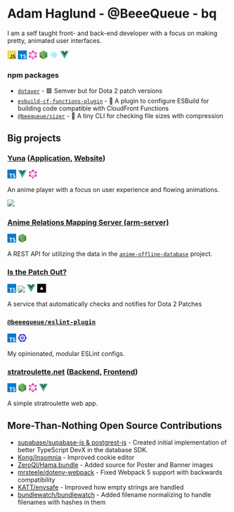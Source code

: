 # Adam Haglund - @BeeeQueue - bq

I am a self taught front- and back-end developer with a focus on making pretty, animated user interfaces.

<code><img height="20" src="https://raw.githubusercontent.com/github/explore/80688e429a7d4ef2fca1e82350fe8e3517d3494d/topics/javascript/javascript.png"></code>
<code><img height="20" src="https://raw.githubusercontent.com/github/explore/80688e429a7d4ef2fca1e82350fe8e3517d3494d/topics/typescript/typescript.png"></code>
<code><img height="20" src="https://raw.githubusercontent.com/github/explore/5c058a388828bb5fde0bcafd4bc867b5bb3f26f3/topics/graphql/graphql.png"></code>
<code><img height="20" src="https://raw.githubusercontent.com/github/explore/80688e429a7d4ef2fca1e82350fe8e3517d3494d/topics/nodejs/nodejs.png"></code>
<code><img height="20" src="https://raw.githubusercontent.com/github/explore/80688e429a7d4ef2fca1e82350fe8e3517d3494d/topics/react/react.png"></code>
<code><img height="20" src="https://raw.githubusercontent.com/github/explore/80688e429a7d4ef2fca1e82350fe8e3517d3494d/topics/vue/vue.png"></code>

### npm packages

- [`dotaver`](https://github.com/BeeeQueue/dotaver) - 🟥 Semver but for Dota 2 patch versions
- [`esbuild-cf-functions-plugin`](https://github.com/BeeeQueue/esbuild-cf-functions-plugin) - 🔧 A plugin to configure ESBuild for building code compatible with CloudFront Functions 
- [`@beequeue/sizer`](https://github.com/BeeeQueue/sizer) - 🔢 A tiny CLI for checking file sizes with compression 

## Big projects

### [Yuna](https://yuna.moe/)  ([Application](https://github.com/BeeeQueue/yuna), [Website](https://github.com/BeeeQueue/yuna-website))

<code><img height="20" src="https://raw.githubusercontent.com/github/explore/80688e429a7d4ef2fca1e82350fe8e3517d3494d/topics/typescript/typescript.png"></code>
<code><img height="20" src="https://raw.githubusercontent.com/github/explore/80688e429a7d4ef2fca1e82350fe8e3517d3494d/topics/vue/vue.png"></code>
<code><img height="20" src="https://raw.githubusercontent.com/github/explore/5c058a388828bb5fde0bcafd4bc867b5bb3f26f3/topics/graphql/graphql.png"></code>

An anime player with a focus on user experience and flowing animations.

<img height="250" src="https://yuna.moe/img/card.jpg">

### [Anime Relations Mapping Server (arm-server)](https://github.com/BeeeQueue/arm-server)

<code><img height="20" src="https://raw.githubusercontent.com/github/explore/80688e429a7d4ef2fca1e82350fe8e3517d3494d/topics/typescript/typescript.png"></code>
<code><img height="20" src="https://raw.githubusercontent.com/github/explore/80688e429a7d4ef2fca1e82350fe8e3517d3494d/topics/nodejs/nodejs.png"></code>

A REST API for utilizing the data in the [`anime-offline-database`](https://github.com/manami-project/anime-offline-database) project.

### [Is the Patch Out?](https://github.com/BeeeQueue/isthepatchout)

<code><img height="20" src="https://raw.githubusercontent.com/github/explore/80688e429a7d4ef2fca1e82350fe8e3517d3494d/topics/typescript/typescript.png"></code>
<code><img height="20" src="https://camo.githubusercontent.com/61e102d7c605ff91efedb9d7e47c1c4a07cef59d3e1da202fd74f4772122ca4e/68747470733a2f2f766974656a732e6465762f6c6f676f2e737667"></code>
<code><img height="20" src="https://raw.githubusercontent.com/github/explore/80688e429a7d4ef2fca1e82350fe8e3517d3494d/topics/vue/vue.png"></code>
<code><img height="20" src="https://raw.githubusercontent.com/github/explore/3c66f1237835e0b877190fbea528d0ebece7bccf/topics/vercel/vercel.png"></code>

A service that automatically checks and notifies for Dota 2 Patches

### [`@beeequeue/eslint-plugin`](https://github.com/BeeeQueue/eslint-plugin)

<code><img height="20" src="https://raw.githubusercontent.com/github/explore/80688e429a7d4ef2fca1e82350fe8e3517d3494d/topics/typescript/typescript.png"></code>
<code><img height="20" src="https://raw.githubusercontent.com/github/explore/80688e429a7d4ef2fca1e82350fe8e3517d3494d/topics/eslint/eslint.png"></code>

My opinionated, modular ESLint configs.

### [stratroulette.net](https://stratroulette.net/) ([Backend](https://github.com/sr-net/siege), [Frontend](https://github.com/sr-net/siege-ui))

<code><img height="20" src="https://raw.githubusercontent.com/github/explore/80688e429a7d4ef2fca1e82350fe8e3517d3494d/topics/typescript/typescript.png"></code>
<code><img height="20" src="https://raw.githubusercontent.com/github/explore/80688e429a7d4ef2fca1e82350fe8e3517d3494d/topics/nodejs/nodejs.png"></code>
<code><img height="20" src="https://raw.githubusercontent.com/github/explore/5c058a388828bb5fde0bcafd4bc867b5bb3f26f3/topics/graphql/graphql.png"></code>
<code><img height="20" src="https://raw.githubusercontent.com/github/explore/80688e429a7d4ef2fca1e82350fe8e3517d3494d/topics/vue/vue.png"></code>

A simple stratroulette web app.

## More-Than-Nothing Open Source Contributions

- [supabase/supabase-js & postgrest-js](https://github.com/supabase/supabase-js/pull/125) - Created initial implementation of better TypeScript DevX in the database SDK.
- [Kong/Insomnia](https://github.com/Kong/insomnia/pulls?q=sort%3Aupdated-desc+author%3ABeeeQueue) - Improved cookie editor
- [ZeroQI/Hama.bundle](https://github.com/ZeroQI/Hama.bundle/pulls?q=sort%3Aupdated-desc+author%3ABeeeQueue) - Added source for Poster and Banner images
- [mrsteele/dotenv-webpack](https://github.com/mrsteele/dotenv-webpack/pulls?q=sort%3Aupdated-desc+author%3ABeeeQueue) - Fixed Webpack 5 support with backwards compatibility
- [KATT/envsafe](https://github.com/KATT/envsafe/pulls?q=sort%3Aupdated-desc+author%3ABeeeQueue) - Improved how empty strings are handled
- [bundlewatch/bundlewatch](https://github.com/bundlewatch/bundlewatch/pulls?q=sort%3Aupdated-desc+author%3ABeeeQueue) - Added filename normalizing to handle filenames with hashes in them
